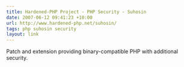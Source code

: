 ```yaml
---
title: Hardened-PHP Project - PHP Security - Suhosin
date: 2007-06-12 09:41:23 +10:00
url: http://www.hardened-php.net/suhosin/
tags: php suhosin security
layout: link
---
```

Patch and extension providing binary-compatible PHP with additional security.
